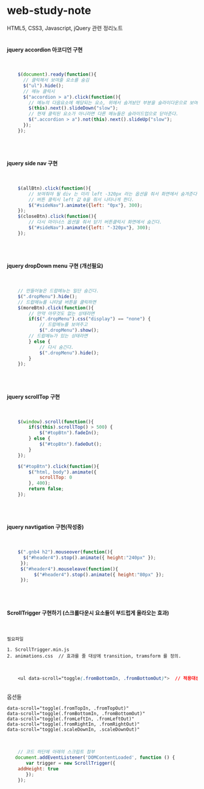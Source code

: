 # web-study-note
HTML5, CSS3, Javascript, jQuery 관련 정리노트
<br><br>
#### jquery accordion 아코디언 구현
<br>

```javascript
    $(document).ready(function(){
      // 클릭해서 보여줄 요소를 숨김
      $("ul").hide();
      // 메뉴 클릭시 
      $("accordion > a").click(function(){
        // 메뉴의 다음요소에 해당되는 요소, 위에서 숨겨놨던 부분을 슬라이다운으로 보여준다.
        $(this).next().slideDown("slow");    
        // 현재 클릭된 요소가 아니라면 다른 메뉴들은 슬라이드업으로 닫아준다.
        $(".accordion > a").not(this).next().slideUp("slow");
      });
    });
```  

<br><br>
#### jquery side nav 구현
<br>

```javascript
    $(allBtn).click(function(){
        // 보여줘야 될 div 는 미리 left -320px 라는 옵션을 줘서 화면에서 숨겨준다.
        // 버튼 클릭시 left 값 0을 줘서 나타나게 한다.
        $("#sideNav").animate({left: "0px"}, 300);
    });
    $(closeBtn).click(function(){
        // 다시 마이너스 옵션을 줘서 닫기 버튼클릭시 화면에서 숨긴다.
        $("#sideNav").animate({left: "-320px"}, 300);
    });
```
<br><br>
#### jquery dropDown menu 구현 (개선필요)
<br>

```javascript
    // 만들어놓은 드랍메뉴는 일단 숨긴다.
    $(".dropMenu").hide();
    // 드랍메뉴를 나타낼 버튼을 클릭하면
    $(moreBtn).click(function(){
        // 만약 아무것도 없는 상태라면
        if($(".dropMenu").css("display") == "none") {
            // 드랍메뉴를 보여주고
            $(".dropMenu").show();
        // 드랍메뉴가 있는 상태라면
        } else {
            // 다시 숨긴다.
            $(".dropMenu").hide();
        }
    });
```
<br><br>
#### jquery scrollTop 구현
<br>

```javascript
    $(window).scroll(function(){
        if($(this).scrollTop() > 500) {
            $("#topBtn").fadeIn();
        } else {
            $("#topBtn").fadeOut();
        }
    });

    $("#topBtn").click(function(){
        $("html, body").animate({
            scrollTop: 0
        }, 400);
        return false;
    });
```
<br><br>
#### jquery navtigation 구현(작성중)
<br>

```javascript
    $(".gnb4 h2").mouseover(function(){
      $("#header4").stop().animate({ height:"240px" });
     });
     $("#header4").mouseleave(function(){
          $("#header4").stop().animate({ height:"80px" });
     }); 
```
<br><br>
#### ScrollTrigger 구현하기 (스크롤다운시 요소들이 부드럽게 올라오는 효과)
<br>

    필요파일
    
    1. ScrollTrigger.min.js
    2. animations.css  // 효과를 줄 대상에 transition, tramsform 를 정의.
<br>    

```css
    <ul data-scroll="toggle(.fromBottomIn, .fromBottomOut)">  // 적용대상에 data-scroll 를 넣는다.
```
<br>
    옵션들
    
    data-scroll="toggle(.fromTopIn, .fromTopOut)"
    data-scroll="toggle(.fromBottomIn, .fromBottomOut)"
    data-scroll="toggle(.fromLeftIn, .fromLeftOut)"
    data-scroll="toggle(.fromRightIn, .fromRightOut)"
    data-scroll="toggle(.scaleDownIn, .scaleDownOut)"
    
<br>

```javascript
    // 코드 하단에 아래의 스크립트 첨부
   document.addEventListener('DOMContentLoaded', function () {
       var trigger = new ScrollTrigger({
	addHeight: true
       });
    });
```
<br>



